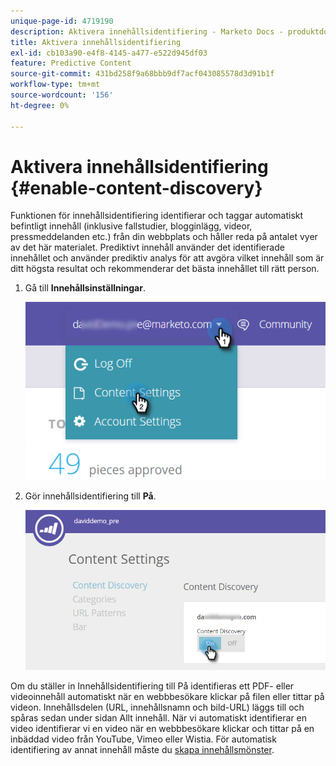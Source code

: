 ```yaml
---
unique-page-id: 4719190
description: Aktivera innehållsidentifiering - Marketo Docs - produktdokumentation
title: Aktivera innehållsidentifiering
exl-id: cb103a90-e4f8-4145-a477-e522d945df03
feature: Predictive Content
source-git-commit: 431bd258f9a68bbb9df7acf043085578d3d91b1f
workflow-type: tm+mt
source-wordcount: '156'
ht-degree: 0%

---
```


# Aktivera innehållsidentifiering {#enable-content-discovery}

Funktionen för innehållsidentifiering identifierar och taggar automatiskt befintligt innehåll (inklusive fallstudier, blogginlägg, videor, pressmeddelanden etc.) från din webbplats och håller reda på antalet vyer av det här materialet.  Prediktivt innehåll använder det identifierade innehållet och använder prediktiv analys för att avgöra vilket innehåll som är ditt högsta resultat och rekommenderar det bästa innehållet till rätt person.

1. Gå till **Innehållsinställningar**.

   ![](assets/settings-dropdown-hand.png)

1. Gör innehållsidentifiering till **På**.

   ![](assets/content-discovery-on-hand.png)

Om du ställer in Innehållsidentifiering till På identifieras ett PDF- eller videoinnehåll automatiskt när en webbbesökare klickar på filen eller tittar på videon. Innehållsdelen (URL, innehållsnamn och bild-URL) läggs till och spåras sedan under sidan Allt innehåll. När vi automatiskt identifierar en video identifierar vi en video när en webbbesökare klickar och tittar på en inbäddad video från YouTube, Vimeo eller Wistia. För automatisk identifiering av annat innehåll måste du [skapa innehållsmönster](/help/marketo/product-docs/predictive-content/getting-started/create-content-patterns.md).
